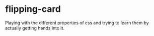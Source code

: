 # flipping-card
Playing with the different properties of css and trying to learn them by actually getting hands into it.
